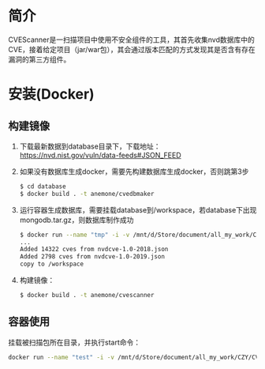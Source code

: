 # 简介
CVEScanner是一扫描项目中使用不安全组件的工具，其首先收集nvd数据库中的CVE，接着给定项目（jar/war包），其会通过版本匹配的方式发现其是否含有存在漏洞的第三方组件。

# 安装(Docker)
## 构建镜像

1. 下载最新数据到database目录下，下载地址：https://nvd.nist.gov/vuln/data-feeds#JSON_FEED

2. 如果没有数据库生成docker，需要先构建数据库生成docker，否则跳第3步

   ```bash
   $ cd database
   $ docker build . -t anemone/cvedbmaker
   ```

3. 运行容器生成数据库，需要挂载database到/workspace，若database下出现mongodb.tar.gz，则数据库制作成功

   ```bash
   $ docker run --name "tmp" -i -v /mnt/d/Store/document/all_my_work/CZY/CVEScanner/database:/workspace anemone/cvescanner
   ...
   Added 14322 cves from nvdcve-1.0-2018.json
   Added 2798 cves from nvdcve-1.0-2019.json
   copy to /workspace
   ```

4. 构建镜像：

   ```bash
   $ docker build . -t anemone/cvescanner
   ```


## 容器使用

挂载被扫描包所在目录，并执行start命令：

```bash
docker run --name "test" -i -v /mnt/d/Store/document/all_my_work/CZY/CVEScanner/tests:/workspace anemone/cvescanner "start -F java-sec-code-1.0.0.war"
```

